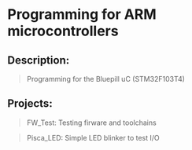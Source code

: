 # Programming for ARM microcontrollers

## Description:
> Programming for the Bluepill uC (STM32F103T4)

## Projects:
> FW_Test: Testing firware and toolchains

> Pisca_LED: Simple LED blinker to test I/O
